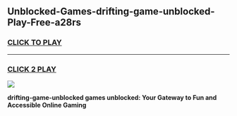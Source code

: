 
## Unblocked-Games-drifting-game-unblocked-Play-Free-a28rs
<h3>
<a href="https://premium76.site?title=drifting-game-unblocked&ref=15A">CLICK TO PLAY</a></h3>
<hr>

<h3>
<a href="https://premium76.site?title=drifting-game-unblocked&ref=15A">CLICK 2 PLAY</a>
  
</h3>

<a href="https://premium76.site?title=drifting-game-unblocked&ref=15A"><img src="https://clearcache.store/games.png"></a>


**drifting-game-unblocked games unblocked: Your Gateway to Fun and Accessible Online Gaming**
